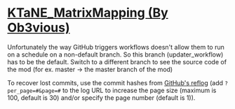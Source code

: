 # [KTaNE_MatrixMapping (By Ob3vious)](https://github.com/Ob3vious/KTaNE_MatrixMapping)

Unfortunately the way GitHub triggers workflows doesn't allow them to run on a schedule on a non-default branch. So this branch (updater_workflow) has to be the default. Switch to a different branch to see the source code of the mod (for ex. master -> the master branch of the mod)

To recover lost commits, use the commit hashes from [GitHub's reflog](https://api.github.com/repos/KtaneModules/KTaNE_MatrixMapping-Ob3vious/events) (add `?per_page=#&page=#` to the log URL to increase the page size (maximum is 100, default is 30) and/or specify the page number (default is 1)).
